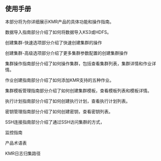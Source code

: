 ## 使用手册

本部分将为你详细展示KMR产品的具体功能和操作指南。

数据导入指南部分介绍了如何将数据导入KS3或HDFS。

创建集群-快速选项部分介绍了快速创建集群的操作

创建集群-高级选项部分介绍了更多集群参数配置的创建集群操作

集群操作指南部分介绍了如何操作集群，包括查看集群列表，集群详情和作业详情。

作业创建指南部分介绍了如何添加KMR支持的五种作业。

集群模板管理指南部分介绍了如何创建集群模板，查看模板列表和模板详情。

执行计划指南部分介绍了如何创建执行计划，查看执行计划列表。

密钥管理指南部分介绍了如何创建密钥，查看密钥列表。

SSH连接指南部分介绍了通过SSH访问集群的方式，

监控指南

产品术语表

KMR日志归集路径
